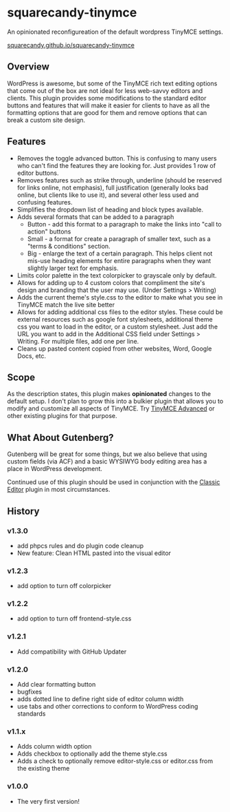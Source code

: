 # squarecandy-tinymce

An opinionated reconfigureation of the default wordpress TinyMCE settings.

[squarecandy.github.io/squarecandy-tinymce](http://squarecandy.github.io/squarecandy-tinymce/)

## Overview

WordPress is awesome, but some of the TinyMCE rich text editing options that come out of the box are not ideal for less web-savvy editors and clients.  This plugin provides some modifications to the standard editor buttons and features that will make it easier for clients to have as all the formatting options that are good for them and remove options that can break a custom site design.

## Features

* Removes the toggle advanced button. This is confusing to many users who can't find the features they are looking for. Just provides 1 row of editor buttons.
* Removes features such as strike through, underline (should be reserved for links online, not emphasis), full justification (generally looks bad online, but clients like to use it), and several other less used and confusing features.
* Simplifies the dropdown list of heading and block types available.
* Adds several formats that can be added to a paragraph
    * Button - add this format to a paragraph to make the links into "call to action" buttons
    * Small - a format for create a paragraph of smaller text, such as a "terms & conditions" section.
    * Big - enlarge the text of a certain paragraph.  This helps client not mis-use heading elements for entire paragraphs when they want slightly larger text for emphasis.
* Limits color palette in the text colorpicker to grayscale only by default.
* Allows for adding up to 4 custom colors that compliment the site's design and branding that the user may use. (Under Settings > Writing)
* Adds the current theme's style.css to the editor to make what you see in TinyMCE match the live site better
* Allows for adding additional css files to the editor styles.  These could be external resources such as google font stylesheets, additional theme css you want to load in the editor, or a custom stylesheet. Just add the URL you want to add in the Additional CSS field under Settings > Writing. For multiple files, add one per line.
* Cleans up pasted content copied from other websites, Word, Google Docs, etc.

## Scope

As the description states, this plugin makes **opinionated** changes to the default setup. I don't plan to grow this into a bulkier plugin that allows you to modify and customize all aspects of TinyMCE.  Try [TinyMCE Advanced](https://wordpress.org/plugins/tinymce-advanced/) or other existing plugins for that purpose.

## What About Gutenberg?

Gutenberg will be great for some things, but we also believe that using custom fields (via ACF) and a basic WYSIWYG body editing area has a place in WordPress development.

Continued use of this plugin should be used in conjunction with the [Classic Editor](https://wordpress.org/plugins/classic-editor/) plugin in most circumstances.

## History

### v1.3.0

* add phpcs rules and do plugin code cleanup
* New feature: Clean HTML pasted into the visual editor

### v1.2.3

* add option to turn off colorpicker

### v1.2.2

* add option to turn off frontend-style.css

### v1.2.1

* Add compatibility with GitHub Updater

### v1.2.0

* Add clear formatting button
* bugfixes
* adds dotted line to define right side of editor column width
* use tabs and other corrections to conform to WordPress coding standards

### v1.1.x

* Adds column width option
* Adds checkbox to optionally add the theme style.css
* Adds a check to optionally remove editor-style.css or editor.css from the existing theme

### v1.0.0

* The very first version!
